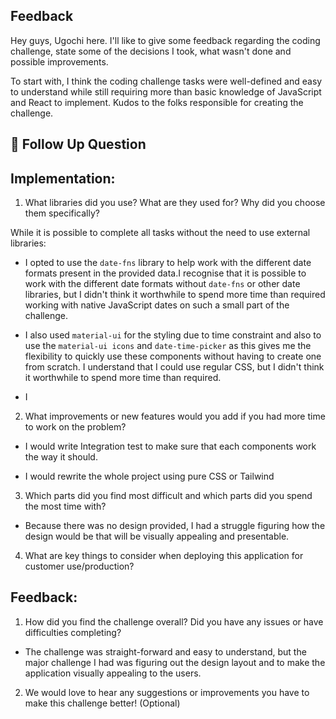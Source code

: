 ## Feedback

Hey guys, Ugochi here. I'll like to give some feedback regarding the coding challenge, state some of the decisions I took, what wasn't done and possible improvements.

To start with, I think the coding challenge tasks were well-defined and easy to understand while still requiring more than basic knowledge of JavaScript and React to implement. Kudos to the folks responsible for creating the challenge.

## 📝 Follow Up Question
## Implementation:

1. What libraries did you use? What are they used for? Why did you choose them
specifically?

While it is possible to complete all tasks without the need to use external libraries: 

- I opted to use the `date-fns` library to help work with the different date formats present in the provided data.I recognise that it is possible to work with the different date formats without `date-fns` or other date libraries, but I didn't think it worthwhile to spend more time than required working with native JavaScript dates on such a small part of the challenge.

- I also used `material-ui` for the styling due to time constraint and also to use the `material-ui icons` and `date-time-picker` as this gives me the flexibility to quickly use these components without having to create one from scratch. I understand that I could use regular CSS, but I didn't think it worthwhile to spend more time than required.

- I 


2. What improvements or new features would you add if you had more time to work on
the problem?

- I would write Integration test to make sure that each components work the way it should.

- I would rewrite the whole project using pure CSS or Tailwind

3. Which parts did you find most difficult and which parts did you spend the most time
with?

- Because there was no design provided, I had a struggle figuring how the design would be that will be visually appealing and presentable.

4. What are key things to consider when deploying this application for customer
use/production?

## Feedback:

1. How did you find the challenge overall? Did you have any issues or have difficulties
completing?

- The challenge was straight-forward and easy to understand, but the major challenge I had was figuring out the design layout and to make the application visually appealing to the users.

2. We would love to hear any suggestions or improvements you have to make this
challenge better! (Optional)